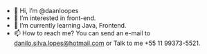 - 👋 Hi, I’m @daanloopes
- 👀 I’m interested in front-end.
- 🌱 I’m currently learning Java, Frontend.
- 📫 How to reach me? You can send an e-mail to danilo.silva.lopes@hotmail.com or Talk to me +55 11 99373-5521.

<!---
daanloopes/daanloopes is a ✨ special ✨ repository because its `README.md` (this file) appears on your GitHub profile.
You can click the Preview link to take a look at your changes.
--->
